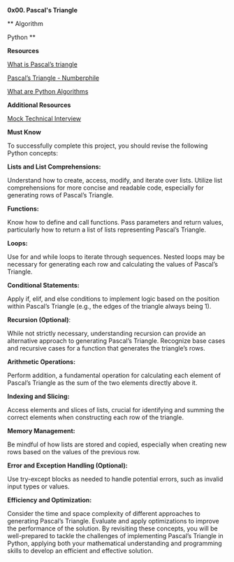 **0x00. Pascal's Triangle**

**
Algorithm

Python
**

**Resources**

[What is Pascal’s triangle](https://intranet.alxswe.com/rltoken/F458nFkW9StJum2zPI4khg)

[Pascal’s Triangle - Numberphile](https://intranet.alxswe.com/rltoken/XXMN2RVCCGcF5l5ZnUIv8Q)

[What are Python Algorithms](https://intranet.alxswe.com/rltoken/q5v0xbgrVxG4Nf-fV-BW2w)

**Additional Resources**

[Mock Technical Interview](https://intranet.alxswe.com/rltoken/vKf7Spm4xxFMom3x4Jx52g)

**Must Know**

To successfully complete this project, you should revise the following Python concepts:

**Lists and List Comprehensions:**

Understand how to create, access, modify, and iterate over lists.
Utilize list comprehensions for more concise and readable code, especially for generating rows of Pascal’s Triangle.

**Functions:**

Know how to define and call functions.
Pass parameters and return values, particularly how to return a list of lists representing Pascal’s Triangle.

**Loops:**

Use for and while loops to iterate through sequences.
Nested loops may be necessary for generating each row and calculating the values of Pascal’s Triangle.

**Conditional Statements:**

Apply if, elif, and else conditions to implement logic based on the position within Pascal’s Triangle (e.g., the edges of the triangle always being 1).

**Recursion (Optional)**:

While not strictly necessary, understanding recursion can provide an alternative approach to generating Pascal’s Triangle.
Recognize base cases and recursive cases for a function that generates the triangle’s rows.

**Arithmetic Operations:**

Perform addition, a fundamental operation for calculating each element of Pascal’s Triangle as the sum of the two elements directly above it.

**Indexing and Slicing:**

Access elements and slices of lists, crucial for identifying and summing the correct elements when constructing each row of the triangle.

**Memory Management:**

Be mindful of how lists are stored and copied, especially when creating new rows based on the values of the previous row.

**Error and Exception Handling (Optional):**

Use try-except blocks as needed to handle potential errors, such as invalid input types or values.

**Efficiency and Optimization:**

Consider the time and space complexity of different approaches to generating Pascal’s Triangle.
Evaluate and apply optimizations to improve the performance of the solution.
By revisiting these concepts, you will be well-prepared to tackle the challenges of implementing Pascal’s Triangle in Python, applying both your mathematical understanding and programming skills to develop an efficient and effective solution.
